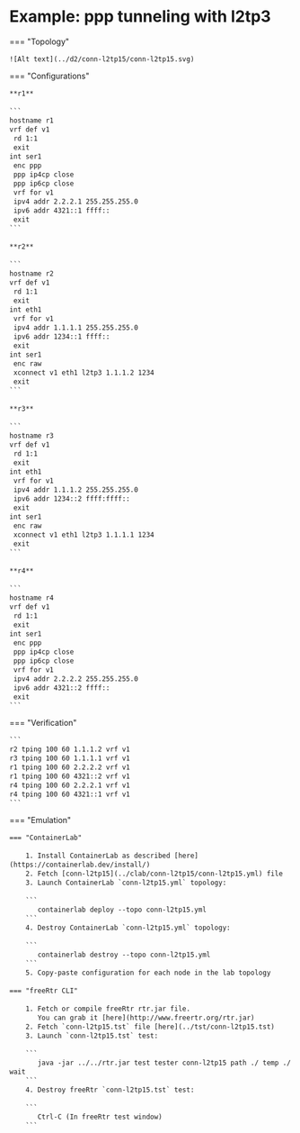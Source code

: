 # Example: ppp tunneling with l2tp3

=== "Topology"

    ![Alt text](../d2/conn-l2tp15/conn-l2tp15.svg)

=== "Configurations"

    **r1**

    ```
    hostname r1
    vrf def v1
     rd 1:1
     exit
    int ser1
     enc ppp
     ppp ip4cp close
     ppp ip6cp close
     vrf for v1
     ipv4 addr 2.2.2.1 255.255.255.0
     ipv6 addr 4321::1 ffff::
     exit
    ```

    **r2**

    ```
    hostname r2
    vrf def v1
     rd 1:1
     exit
    int eth1
     vrf for v1
     ipv4 addr 1.1.1.1 255.255.255.0
     ipv6 addr 1234::1 ffff::
     exit
    int ser1
     enc raw
     xconnect v1 eth1 l2tp3 1.1.1.2 1234
     exit
    ```

    **r3**

    ```
    hostname r3
    vrf def v1
     rd 1:1
     exit
    int eth1
     vrf for v1
     ipv4 addr 1.1.1.2 255.255.255.0
     ipv6 addr 1234::2 ffff:ffff::
     exit
    int ser1
     enc raw
     xconnect v1 eth1 l2tp3 1.1.1.1 1234
     exit
    ```

    **r4**

    ```
    hostname r4
    vrf def v1
     rd 1:1
     exit
    int ser1
     enc ppp
     ppp ip4cp close
     ppp ip6cp close
     vrf for v1
     ipv4 addr 2.2.2.2 255.255.255.0
     ipv6 addr 4321::2 ffff::
     exit
    ```

=== "Verification"

    ```
    r2 tping 100 60 1.1.1.2 vrf v1
    r3 tping 100 60 1.1.1.1 vrf v1
    r1 tping 100 60 2.2.2.2 vrf v1
    r1 tping 100 60 4321::2 vrf v1
    r4 tping 100 60 2.2.2.1 vrf v1
    r4 tping 100 60 4321::1 vrf v1
    ```

=== "Emulation"

    === "ContainerLab"

        1. Install ContainerLab as described [here](https://containerlab.dev/install/)  
        2. Fetch [conn-l2tp15](../clab/conn-l2tp15/conn-l2tp15.yml) file  
        3. Launch ContainerLab `conn-l2tp15.yml` topology:  

        ```
           containerlab deploy --topo conn-l2tp15.yml  
        ```
        4. Destroy ContainerLab `conn-l2tp15.yml` topology:  

        ```
           containerlab destroy --topo conn-l2tp15.yml  
        ```
        5. Copy-paste configuration for each node in the lab topology

    === "freeRtr CLI"

        1. Fetch or compile freeRtr rtr.jar file.  
           You can grab it [here](http://www.freertr.org/rtr.jar)  
        2. Fetch `conn-l2tp15.tst` file [here](../tst/conn-l2tp15.tst)  
        3. Launch `conn-l2tp15.tst` test:  

        ```
           java -jar ../../rtr.jar test tester conn-l2tp15 path ./ temp ./ wait
        ```
        4. Destroy freeRtr `conn-l2tp15.tst` test:  

        ```
           Ctrl-C (In freeRtr test window)
        ```

